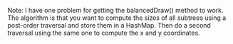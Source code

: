 Note: I have one problem for getting the balancedDraw() method to work. The algorithm is that you want to compute the sizes of all subtrees using a post-order traversal and store them in a HashMap. Then do a second traversal using the same one to compute the x and y coordinates.
